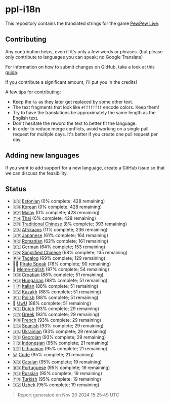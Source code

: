 [//]: # "This file is automatically generated by generate_readme.py"

# ppl-i18n

This repository contains the translated strings for the game [PewPew Live](https://pewpew.live).

## Contributing

Any contribution helps, even if it's only a few words or phrases.
(but please only contribute to languages you can speak; no Google Translate)

For information on how to submit changes on GitHub, take a look at this [guide](https://docs.github.com/en/free-pro-team@latest/github/managing-files-in-a-repository/editing-files-in-another-users-repository).

If you contribute a significant amount, I'll put you in the credits!

A few tips for contributing:

* Keep the `%s` as they later get replaced by some other text.
* The text fragments that look like `#ffffffff` encode colors. Keep them!
* Try to have the translations be approximately the same length as the English text.
* Don't hesitate the reword the text to better fit the language.
* In order to reduce merge conflicts, avoid working on a single pull request for multiple days. It's better if you create one pull request per day.

## Adding new languages

If you want to add support for a new language, create a GitHub Issue so that we can discuss
the feasibility.

## Status

* 🇪🇪 [Estonian](/translations/est.po) (0% complete; 428 remaining)
* 🇰🇷 [Korean](/translations/kor.po) (0% complete; 428 remaining)
* 🇲🇾 [Malay](/translations/msa.po) (0% complete; 428 remaining)
* 🇹🇭 [Thai](/translations/tha.po) (0% complete; 428 remaining)
* 🇨🇳 [Traditional Chinese](/translations/cht.po) (8% complete; 393 remaining)
* 🇿🇦 [Afrikaans](/translations/afr.po) (11% complete; 236 remaining)
* 🇯🇵 [Japanese](/translations/jpn.po) (61% complete; 164 remaining)
* 🇷🇴 [Romanian](/translations/ron.po) (62% complete; 161 remaining)
* 🇩🇪 [German](/translations/deu.po) (64% complete; 153 remaining)
* 🇨🇳 [Simplified Chinese](/translations/chs.po) (68% complete; 135 remaining)
* 🇵🇭 [Tagalog](/translations/tgl.po) (69% complete; 129 remaining)
* 🏴‍☠️ [Pirate Speak](/translations/pirate.po) (78% complete; 90 remaining)
* 🐸 [Meme-nglish](/translations/meme.po) (87% complete; 54 remaining)
* 🇭🇷 [Croatian](/translations/hrv.po) (88% complete; 51 remaining)
* 🇭🇺 [Hungarian](/translations/hun.po) (88% complete; 51 remaining)
* 🇮🇹 [Italian](/translations/ita.po) (88% complete; 51 remaining)
* 🇰🇿 [Kazakh](/translations/kaz.po) (88% complete; 51 remaining)
* 🇵🇱 [Polish](/translations/pol.po) (88% complete; 51 remaining)
* 🥰 [UwU](/translations/uwu.po) (88% complete; 51 remaining)
* 🇳🇱 [Dutch](/translations/nld.po) (93% complete; 29 remaining)
* 🇬🇷 [Greek](/translations/ell.po) (93% complete; 29 remaining)
* 🇫🇷 [French](/translations/fra.po) (93% complete; 29 remaining)
* 🇪🇸 [Spanish](/translations/spa.po) (93% complete; 29 remaining)
* 🇺🇦 [Ukrainian](/translations/ukr.po) (93% complete; 29 remaining)
* 🇬🇪 [Georgian](/translations/kat.po) (93% complete; 29 remaining)
* 🇮🇩 [Indonesian](/translations/ind.po) (95% complete; 21 remaining)
* 🇱🇹 [Lithuanian](/translations/lit.po) (95% complete; 21 remaining)
* 💻 [Code](/translations/code.po) (95% complete; 21 remaining)
* 🇦🇩 [Catalan](/translations/cat.po) (95% complete; 19 remaining)
* 🇧🇷 [Portuguese](/translations/por.po) (95% complete; 19 remaining)
* 🇷🇺 [Russian](/translations/rus.po) (95% complete; 19 remaining)
* 🇹🇷 [Turkish](/translations/tur.po) (95% complete; 19 remaining)
* 🇺🇿 [Uzbek](/translations/uzb.po) (95% complete; 19 remaining)

> Report generated on Nov 20 2024 15:25:49 UTC
